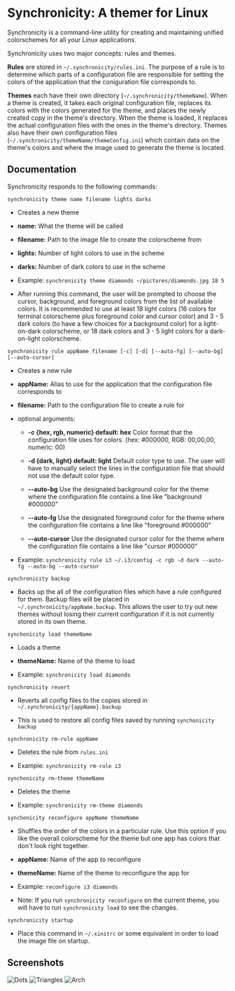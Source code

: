 # Synchronicity: A themer for Linux

Synchronicity is a command-line utility for creating and maintaining unified colorschemes for all your Linux applications.

Synchronicity uses two major concepts: rules and themes.

**Rules** are stored in `~/.synchronicity/rules.ini`. The purpose of a rule is to determine which parts of a configuration file are responsible for setting the colors of the application that the coniguration file corresponds to.

**Themes** each have their own directory (`~/.synchronicity/themeName`). When a theme is created, it takes each original configuration file, replaces its colors with the colors generated for the theme, and places the newly created copy in the theme's directory. When the theme is loaded, it replaces the actual configuration files with the ones in the theme's directory. Themes also have their own configuration files (`~/.synchronicity/themeName/themeConfig.ini`) which contain data on the theme's colors and where the image used to generate the theme is located.

## Documentation
Synchronicity responds to the following commands:

`synchronicity theme name filename lights darks`

* Creates a new theme

* **name:** What the theme will be called

* **filename:** Path to the image file to create the colorscheme from

* **lights:** Number of light colors to use in the scheme

* **darks:** Number of dark colors to use in the scheme

* Example: `synchronicity theme diamonds ~/pictures/diamonds.jpg 18 5`

* After running this command, the user will be prompted to choose the cursor, background, and foreground colors from the list of available colors. It is recommended to use at least 18 light colors (16 colors for terminal colorscheme plus foreground color and cursor color) and 3 - 5 dark colors (to have a few choices for a background color) for a light-on-dark colorscheme, or 18 dark colors and 3 - 5 light colors for a dark-on-light colorscheme.

`synchronicity rule appName filename [-c] [-d] [--auto-fg] [--auto-bg] [--auto-cursor]`

* Creates a new rule

* **appName:** Alias to use for the application that the configuration file corresponds to

* **filename:** Path to the configuration file to create a rule for

* optional arguments:

    * **-c {hex, rgb, numeric} default: hex** Color format that the configuration file uses for colors. (hex: #000000, RGB: 00,00,00, numeric: 00)

    * **-d {dark, light} default: light** Default color type to use. The user will have to manually select the lines in the configuration file that should not use the default color type.

    * **--auto-bg** Use the designated background color for the theme where the configuration file contains a line like "background #000000"

    * **--auto-fg** Use the designated foreground color for the theme where the configuration file contains a line like "foreground #000000"

    * **--auto-cursor** Use the designated cursor color for the theme where the configuration file contains a line like "cursor #000000"

* Example: `synchronicity rule i3 ~/.i3/config -c rgb -d dark --auto-fg --auto-bg --auto-cursor`

`synchronicity backup`

* Backs up the all of the configuration files which have a rule configured for them. Backup files will be placed in `~/.synchronicity/appName.backup`. This allows the user to try out new themes without losing their current configuration if it is not currently stored in its own theme.

`synchonicity load themeName`

* Loads a theme

* **themeName:** Name of the theme to load

* Example: `synchronicity load diamonds`

`synchronicity revert`

* Reverts all config files to the copies stored in `~/.synchronicity/{appName}.backup`

* This is used to restore all config files saved by running `synchonicity backup`

`synchronicity rm-rule appName`

* Deletes the rule from `rules.ini`

* Example: `synchronicity rm-rule i3`

`synchonicity rm-theme themeName`

* Deletes the theme

* Example: `synchronicity rm-theme diamonds`

`synchonicity reconfigure appName themeName`

* Shuffles the order of the colors in a particular rule. Use this option if you like the overall colorscheme for the theme but one app has colors that don't look right together.

* **appName:** Name of the app to reconfigure

* **themeName:** Name of the theme to reconfigure the app for

* Example: `reconfigure i3 diamonds`

* Note: If you run `synchronicity reconfigure` on the current theme, you will have to run `synchronicity load` to see the changes.

`synchronicity startup`

* Place this command in `~/.xinitrc` or some equivalent in order to load the image file on startup.

## Screenshots

![Dots](http://i.imgur.com/OyIpFHc.png)
![Triangles](http://i.imgur.com/KtO5onC.png)
![Arch](http://i.imgur.com/xHpnxf2.png)
